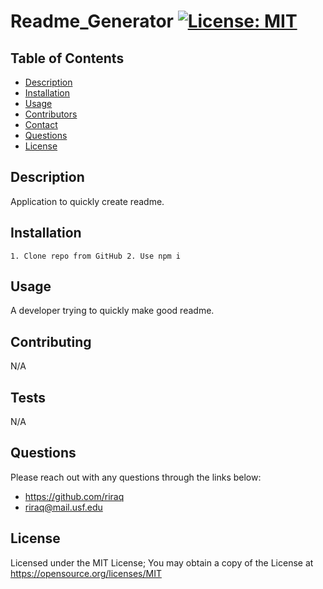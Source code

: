 # Readme_Generator [![License: MIT](https://img.shields.io/badge/License-MIT-yellow.svg)](https://opensource.org/licenses/MIT)
  ## Table of Contents
  - [Description](#description)
  - [Installation](#installation)
  - [Usage](#usage)
  - [Contributors](#contributors)
  - [Contact](#contact)
  - [Questions](#questions)
  - [License](#license)
  ## Description 
  Application to quickly create readme.
  ## Installation
    1. Clone repo from GitHub 2. Use npm i
  ## Usage
  A developer trying to quickly make good readme.
  ## Contributing
  N/A
  ## Tests
  N/A
  ## Questions
  Please reach out with any questions through the links below:
  - https://github.com/riraq
  - riraq@mail.usf.edu
  ## License
  Licensed under the MIT License; You may obtain a copy of the License at https://opensource.org/licenses/MIT
